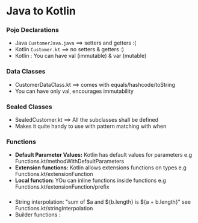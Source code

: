 # Java to Kotlin

### Pojo Declarations
- Java `CustomerJava.java` ==> setters and getters :(
- Kotlin `Customer.kt` ==> no setters & getters :)
- Kotlin : You can have val (immutable) & var (mutable) 

### Data Classes
- CustomerDataClass.kt ==> comes with equals/hashcode/toString
- You can have only val, encourages immutability

### Sealed Classes
- SealedCustomer.kt ==> All the subclasses shall be defined
- Makes it quite handy to use with pattern matching with when

### Functions
- **Default Parameter Values:** Kotlin has default values for parameters e.g Functions.kt/methodWithDefaultParameters
- **Extension functions:** Kotlin allows extensions functions on types e.g Functions.kt/extensionFunction
- **Local function:** YOu can inline functions inside functions e.g Functions.kt/extensionFunction/prefix

###
- String interpolation: "sum of $a and ${b.length} is ${a + b.length}" see  Functions.kt/stringInterpolation
- Builder functions : 